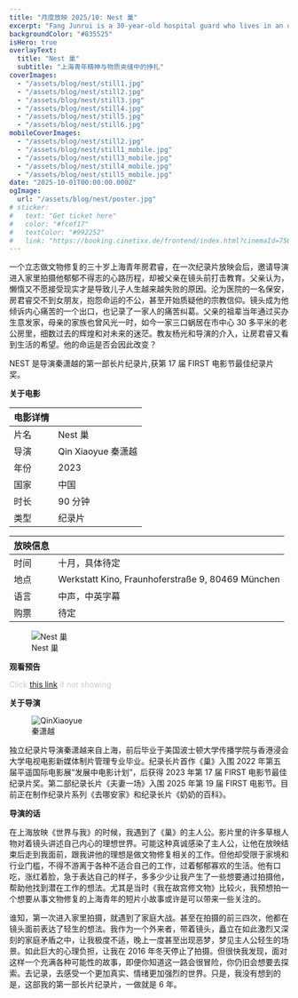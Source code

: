 ```yaml
---
title: "月度放映 2025/10: Nest 巢"
excerpt: "Fang Junrui is a 30-year-old hospital guard who lives in an old tiny flat with his parents in the center of Shanghai. He has been passionate about relic restoration but couldn’t find a related job for years. That has led to his disappointment in life. He routinely buys arts and history books but runs out of space to store them, irritating his parents who own the flat. Things started to change when a friend from the church and the film director came to his life. He felt like that his life was moving again at God’s will."
backgroundColor: "#835525"
isHero: true
overlayText:
  title: "Nest 巢"
  subtitle: "上海青年精神与物质夹缝中的挣扎"
coverImages:
  - "/assets/blog/nest/still1.jpg"
  - "/assets/blog/nest/still2.jpg"
  - "/assets/blog/nest/still3.jpg"
  - "/assets/blog/nest/still4.jpg"
  - "/assets/blog/nest/still5.jpg"
  - "/assets/blog/nest/still6.jpg"
mobileCoverImages:
  - "/assets/blog/nest/still2.jpg"
  - "/assets/blog/nest/still1_mobile.jpg"
  - "/assets/blog/nest/still3_mobile.jpg"
  - "/assets/blog/nest/still4_mobile.jpg"
  - "/assets/blog/nest/still5_mobile.jpg"
date: "2025-10-01T00:00:00.000Z"
ogImage:
  url: "/assets/blog/nest/poster.jpg"
# sticker:
#   text: "Get ticket here"
#   color: "#fcef17"
#   textColor: "#992252"
#   link: "https://booking.cinetixx.de/frontend/index.html?cinemaId=750223040&showId=3291158900&bgswitch=false&resize=false#/show/750223040/3291158900"
---
```


一个立志做文物修复的三十岁上海青年房君睿，在一次纪录片放映会后，邀请导演进入家里拍摄他郁郁不得志的心路历程，却被父亲在镜头前打击教育。父亲认为，懒惰又不愿接受现实才是导致儿子人生越来越失败的原因。沦为医院的一名保安，房君睿交不到女朋友，抱怨命运的不公，甚至开始质疑他的宗教信仰。镜头成为他倾诉内心痛苦的一个出口，也记录了一家人的痛苦纠葛。父亲的祖辈当年通过买办生意发家，母亲的家族也曾风光一时，如今一家三口蜗居在市中心 30 多平米的老公房里，细数过去的辉煌和对未来的迷茫。教友杨光和导演的介入，让房君睿又看到生活的希望。他的命运是否会因此改变？

NEST 是导演秦潇越的第一部长片纪录片,获第 17 届 FIRST 电影节最佳纪录片奖。

**关于电影**

| 电影详情 |                    |
| -------- | ------------------ |
| 片名     | Nest 巢            |
| 导演     | Qin Xiaoyue 秦潇越 |
| 年份     | 2023               |
| 国家     | 中国               |
| 时长     | 90 分钟            |
| 类型     | 纪录片             |

| 放映信息 |                                                   |
| -------- | ------------------------------------------------- |
| 时间     | 十月，具体待定                                    |
| 地点     | Werkstatt Kino, Fraunhoferstraße 9, 80469 München |
| 语言     | 中声，中英字幕                                    |
| 购票     | 待定                                              |

<figure>
    <img src="/assets/blog/nest/poster.jpg" alt="Nest 巢" />
    <figcaption>Nest 巢</figcaption>
</figure>

**观看预告**

<span style="color: #cccccc; font-size: 14px;">Click <a href="https://youtu.be/DYwDZu93lRQ?feature=shared" target="_blank" rel="noopener noreferrer" style="text-decoration: underline;">this link</a> if not showing</span>

<div class="youtube-embed" data-video-id="DYwDZu93lRQ" data-title="Snow in Midsummer"></div>

**关于导演**

<figure>
  <img src="/assets/blog/nest/QinXiaoyue.jpeg" alt="QinXiaoyue" />
  <figcaption>秦潇越</figcaption>
</figure>

独立纪录片导演秦潇越来自上海，前后毕业于美国波士顿大学传播学院与香港浸会大学电视电影新媒体制片管理专业毕业。纪录长片首作《巢》入围 2022 年第五届平遥国际电影展“发展中电影计划”，后获得 2023 年第 17 届 FIRST 电影节最佳纪录片奖。第二部纪录长片《夫妻一场》入围 2025 年第 19 届 FIRST 电影节。目前正在制作纪录片系列《去哪安家》和纪录长片《奶奶的百科》。

**导演的话**

在上海放映《世界与我》的时候，我遇到了《巢》的主人公。影片里的许多草根人物对着镜头讲述自己内心的理想世界。可能这种真诚感染了主人公，让他在放映结束后走到我面前，跟我讲他的理想是做文物修复相关的工作。但他却受限于家境和行业门槛，不得不游离于各种不适合自己的工作，过着郁郁寡欢的生活。他有口吃，涨红着脸，急于表达自己的样子，多多少少让我产生了一些想要通过拍摄他，帮助他找到潜在工作的想法。尤其是当时《我在故宫修文物》比较火，我预想拍一个想要从事文物修复的上海青年的短片小故事或许是可以带来一些关注的。

谁知，第一次进入家里拍摄，就遇到了家庭大战。甚至在拍摄的前三四次，他都在镜头面前表达了轻生的想法。我作为一个外来者，带着镜头，矗立在如此激烈又深刻的家庭矛盾之中，让我极度不适，晚上一度甚至出现恶梦，梦见主人公轻生的场景。如此巨大的心理负担，让我在 2016 年冬天停止了拍摄。但很快我发现，面对这样一个充满各种可能性的故事，即便你知道这一路会很冒险，你仍旧会想要去探索。去记录，去感受一个更加真实、情绪更加强烈的世界。只是，我没有想到的是，这部我的第一部长片纪录片，一做就是 6 年。

